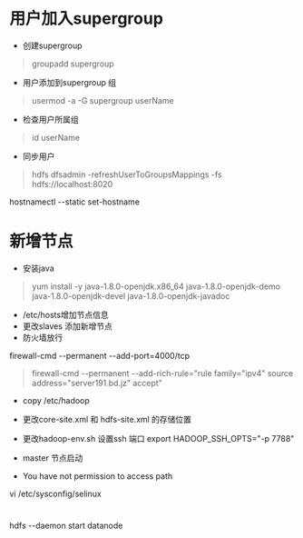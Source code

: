 # 用户加入supergroup

* 创建supergroup 
> groupadd supergroup
* 用户添加到supergroup 组
> usermod -a -G supergroup userName
* 检查用户所属组
> id userName
* 同步用户
> hdfs dfsadmin -refreshUserToGroupsMappings
-fs hdfs://localhost:8020


hostnamectl --static set-hostname

# 新增节点
* 安装java 

> yum install -y  java-1.8.0-openjdk.x86_64 java-1.8.0-openjdk-demo  java-1.8.0-openjdk-devel java-1.8.0-openjdk-javadoc




* /etc/hosts增加节点信息
* 更改slaves 添加新增节点
* 防火墙放行

firewall-cmd --permanent --add-port=4000/tcp

> firewall-cmd --permanent --add-rich-rule="rule family="ipv4" source address="server191.bd.jz" accept"
* copy /etc/hadoop
* 更改core-site.xml  和 hdfs-site.xml 的存储位置
* 更改hadoop-env.sh 设置ssh 端口    export HADOOP_SSH_OPTS="-p 7788"

* master 节点启动


* You have not permission to access path 

vi /etc/sysconfig/selinux



# 

hdfs --daemon start datanode